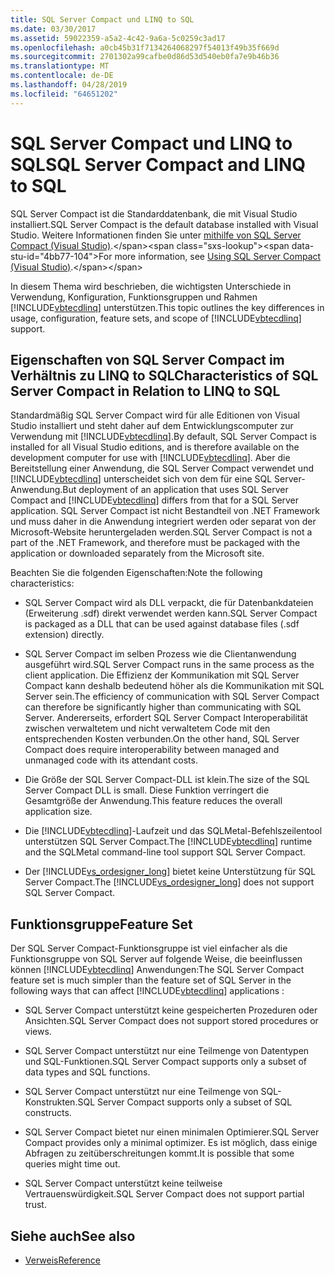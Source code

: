 ```yaml
---
title: SQL Server Compact und LINQ to SQL
ms.date: 03/30/2017
ms.assetid: 59022359-a5a2-4c42-9a6a-5c0259c3ad17
ms.openlocfilehash: a0cb45b31f7134264068297f54013f49b35f669d
ms.sourcegitcommit: 2701302a99cafbe0d86d53d540eb0fa7e9b46b36
ms.translationtype: MT
ms.contentlocale: de-DE
ms.lasthandoff: 04/28/2019
ms.locfileid: "64651202"
---
```

# <a name="sql-server-compact-and-linq-to-sql"></a><span data-ttu-id="4bb77-102">SQL Server Compact und LINQ to SQL</span><span class="sxs-lookup"><span data-stu-id="4bb77-102">SQL Server Compact and LINQ to SQL</span></span>
<span data-ttu-id="4bb77-103">SQL Server Compact ist die Standarddatenbank, die mit Visual Studio installiert.</span><span class="sxs-lookup"><span data-stu-id="4bb77-103">SQL Server Compact is the default database installed with Visual Studio.</span></span> <span data-ttu-id="4bb77-104">Weitere Informationen finden Sie unter [mithilfe von SQL Server Compact (Visual Studio)](https://docs.microsoft.com/previous-versions/visualstudio/visual-studio-2012/aa983321(v=vs.110)).</span><span class="sxs-lookup"><span data-stu-id="4bb77-104">For more information, see [Using SQL Server Compact (Visual Studio)](https://docs.microsoft.com/previous-versions/visualstudio/visual-studio-2012/aa983321(v=vs.110)).</span></span>  
  
 <span data-ttu-id="4bb77-105">In diesem Thema wird beschrieben, die wichtigsten Unterschiede in Verwendung, Konfiguration, Funktionsgruppen und Rahmen [!INCLUDE[vbtecdlinq](../../../../../../includes/vbtecdlinq-md.md)] unterstützen.</span><span class="sxs-lookup"><span data-stu-id="4bb77-105">This topic outlines the key differences in usage, configuration, feature sets, and scope of [!INCLUDE[vbtecdlinq](../../../../../../includes/vbtecdlinq-md.md)] support.</span></span>  
  
## <a name="characteristics-of-sql-server-compact-in-relation-to-linq-to-sql"></a><span data-ttu-id="4bb77-106">Eigenschaften von SQL Server Compact im Verhältnis zu LINQ to SQL</span><span class="sxs-lookup"><span data-stu-id="4bb77-106">Characteristics of SQL Server Compact in Relation to LINQ to SQL</span></span>  
 <span data-ttu-id="4bb77-107">Standardmäßig SQL Server Compact wird für alle Editionen von Visual Studio installiert und steht daher auf dem Entwicklungscomputer zur Verwendung mit [!INCLUDE[vbtecdlinq](../../../../../../includes/vbtecdlinq-md.md)].</span><span class="sxs-lookup"><span data-stu-id="4bb77-107">By default, SQL Server Compact is installed for all Visual Studio editions, and is therefore available on the development computer for use with [!INCLUDE[vbtecdlinq](../../../../../../includes/vbtecdlinq-md.md)].</span></span> <span data-ttu-id="4bb77-108">Aber die Bereitstellung einer Anwendung, die SQL Server Compact verwendet und [!INCLUDE[vbtecdlinq](../../../../../../includes/vbtecdlinq-md.md)] unterscheidet sich von dem für eine SQL Server-Anwendung.</span><span class="sxs-lookup"><span data-stu-id="4bb77-108">But deployment of an application that uses SQL Server Compact and [!INCLUDE[vbtecdlinq](../../../../../../includes/vbtecdlinq-md.md)] differs from that for a SQL Server application.</span></span> <span data-ttu-id="4bb77-109">SQL Server Compact ist nicht Bestandteil von .NET Framework und muss daher in die Anwendung integriert werden oder separat von der Microsoft-Website heruntergeladen werden.</span><span class="sxs-lookup"><span data-stu-id="4bb77-109">SQL Server Compact is not a part of the .NET Framework, and therefore must be packaged with the application or downloaded separately from the Microsoft site.</span></span>  
  
 <span data-ttu-id="4bb77-110">Beachten Sie die folgenden Eigenschaften:</span><span class="sxs-lookup"><span data-stu-id="4bb77-110">Note the following characteristics:</span></span>  
  
- <span data-ttu-id="4bb77-111">SQL Server Compact wird als DLL verpackt, die für Datenbankdateien (Erweiterung .sdf) direkt verwendet werden kann.</span><span class="sxs-lookup"><span data-stu-id="4bb77-111">SQL Server Compact is packaged as a DLL that can be used against database files (.sdf extension) directly.</span></span>  
  
- <span data-ttu-id="4bb77-112">SQL Server Compact im selben Prozess wie die Clientanwendung ausgeführt wird.</span><span class="sxs-lookup"><span data-stu-id="4bb77-112">SQL Server Compact runs in the same process as the client application.</span></span> <span data-ttu-id="4bb77-113">Die Effizienz der Kommunikation mit SQL Server Compact kann deshalb bedeutend höher als die Kommunikation mit SQL Server sein.</span><span class="sxs-lookup"><span data-stu-id="4bb77-113">The efficiency of communication with SQL Server Compact can therefore be significantly higher than communicating with SQL Server.</span></span> <span data-ttu-id="4bb77-114">Andererseits, erfordert SQL Server Compact Interoperabilität zwischen verwaltetem und nicht verwaltetem Code mit den entsprechenden Kosten verbunden.</span><span class="sxs-lookup"><span data-stu-id="4bb77-114">On the other hand, SQL Server Compact does require interoperability between managed and unmanaged code with its attendant costs.</span></span>  
  
- <span data-ttu-id="4bb77-115">Die Größe der SQL Server Compact-DLL ist klein.</span><span class="sxs-lookup"><span data-stu-id="4bb77-115">The size of the SQL Server Compact DLL is small.</span></span> <span data-ttu-id="4bb77-116">Diese Funktion verringert die Gesamtgröße der Anwendung.</span><span class="sxs-lookup"><span data-stu-id="4bb77-116">This feature reduces the overall application size.</span></span>  
  
- <span data-ttu-id="4bb77-117">Die [!INCLUDE[vbtecdlinq](../../../../../../includes/vbtecdlinq-md.md)]-Laufzeit und das SQLMetal-Befehlszeilentool unterstützen SQL Server Compact.</span><span class="sxs-lookup"><span data-stu-id="4bb77-117">The [!INCLUDE[vbtecdlinq](../../../../../../includes/vbtecdlinq-md.md)] runtime and the SQLMetal command-line tool support SQL Server Compact.</span></span>  
  
- <span data-ttu-id="4bb77-118">Der [!INCLUDE[vs_ordesigner_long](../../../../../../includes/vs-ordesigner-long-md.md)] bietet keine Unterstützung für SQL Server Compact.</span><span class="sxs-lookup"><span data-stu-id="4bb77-118">The [!INCLUDE[vs_ordesigner_long](../../../../../../includes/vs-ordesigner-long-md.md)] does not support SQL Server Compact.</span></span>  
  
## <a name="feature-set"></a><span data-ttu-id="4bb77-119">Funktionsgruppe</span><span class="sxs-lookup"><span data-stu-id="4bb77-119">Feature Set</span></span>  
 <span data-ttu-id="4bb77-120">Der SQL Server Compact-Funktionsgruppe ist viel einfacher als die Funktionsgruppe von SQL Server auf folgende Weise, die beeinflussen können [!INCLUDE[vbtecdlinq](../../../../../../includes/vbtecdlinq-md.md)] Anwendungen:</span><span class="sxs-lookup"><span data-stu-id="4bb77-120">The SQL Server Compact feature set is much simpler than the feature set of SQL Server in the following ways that can affect [!INCLUDE[vbtecdlinq](../../../../../../includes/vbtecdlinq-md.md)] applications :</span></span>  
  
- <span data-ttu-id="4bb77-121">SQL Server Compact unterstützt keine gespeicherten Prozeduren oder Ansichten.</span><span class="sxs-lookup"><span data-stu-id="4bb77-121">SQL Server Compact does not support stored procedures or views.</span></span>  
  
- <span data-ttu-id="4bb77-122">SQL Server Compact unterstützt nur eine Teilmenge von Datentypen und SQL-Funktionen.</span><span class="sxs-lookup"><span data-stu-id="4bb77-122">SQL Server Compact supports only a subset of data types and SQL functions.</span></span>  
  
- <span data-ttu-id="4bb77-123">SQL Server Compact unterstützt nur eine Teilmenge von SQL-Konstrukten.</span><span class="sxs-lookup"><span data-stu-id="4bb77-123">SQL Server Compact supports only a subset of SQL constructs.</span></span>  
  
- <span data-ttu-id="4bb77-124">SQL Server Compact bietet nur einen minimalen Optimierer.</span><span class="sxs-lookup"><span data-stu-id="4bb77-124">SQL Server Compact provides only a minimal optimizer.</span></span> <span data-ttu-id="4bb77-125">Es ist möglich, dass einige Abfragen zu zeitüberschreitungen kommt.</span><span class="sxs-lookup"><span data-stu-id="4bb77-125">It is possible that some queries might time out.</span></span>  
  
- <span data-ttu-id="4bb77-126">SQL Server Compact unterstützt keine teilweise Vertrauenswürdigkeit.</span><span class="sxs-lookup"><span data-stu-id="4bb77-126">SQL Server Compact does not support partial trust.</span></span>  
  
## <a name="see-also"></a><span data-ttu-id="4bb77-127">Siehe auch</span><span class="sxs-lookup"><span data-stu-id="4bb77-127">See also</span></span>

- [<span data-ttu-id="4bb77-128">Verweis</span><span class="sxs-lookup"><span data-stu-id="4bb77-128">Reference</span></span>](../../../../../../docs/framework/data/adonet/sql/linq/reference.md)
